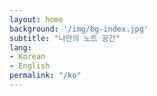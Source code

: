```yaml
---
layout: home
background: '/img/bg-index.jpg'
subtitle: "나만의 노트 공간"
lang:
- Korean
- English
permalink: "/ko"
---
```

